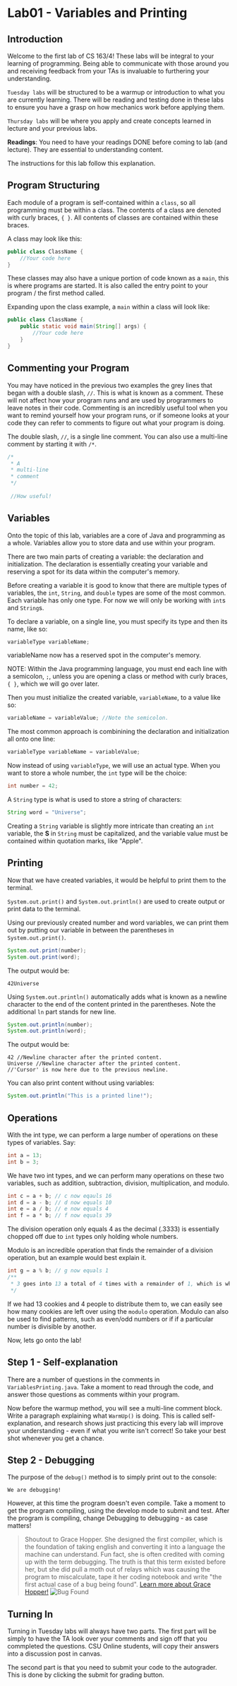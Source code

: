 # Lab01 - Variables and Printing
## Introduction
Welcome to the first lab of CS 163/4! These labs will be integral to your learning of programming. Being able to communicate with those around you and receiving feedback from your TAs is invaluable to furthering your understanding.

`Tuesday labs` will be structured to be a warmup or introduction to what you are currently learning. There will be reading and testing done in these labs to ensure you have a grasp on how mechanics work before applying them.

`Thursday labs` will be where you apply and create concepts learned in lecture and your previous labs. 

**Readings**: You need to have your readings DONE before coming to lab (and lecture). They are essential to understanding content. 

The instructions for this lab follow this explanation.

## Program Structuring

Each module of a program is self-contained within a `class`, so all programming must be within a class. The contents of a class are denoted with curly braces, `{ }`. All contents of classes are contained within these braces.

A class may look like this:
``` java
public class ClassName {
    //Your code here
}
```

These classes may also have a unique portion of code known as a `main`, this is where programs are started. It is also called the entry point to your program / the first method called.

Expanding upon the class example, a `main` within a class will look like:

``` java
public class ClassName {
    public static void main(String[] args) {
        //Your code here
    }
}
```

## Commenting your Program

You may have noticed in the previous two examples the grey lines that began with a double slash, `//`. This is what is known as a comment. These will not affect how your program runs and are used by programmers to leave notes in their code. Commenting is an incredibly useful tool when you want to remind yourself how your program runs, or if someone looks at your code they can refer to comments to figure out what your program is doing.

The double slash, `//`, is a single line comment.
You can also use a multi-line comment by starting it with `/*`.
``` java
/*
 * A
 * multi-line
 * comment
 */
 
 //How useful! 
```

## Variables

Onto the topic of this lab, variables are a core of Java and programming as a whole. Variables allow you to store data and use within your program.

There are two main parts of creating a variable: the declaration and initialization. The declaration is essentially creating your variable and reserving a spot for its data within the computer's memory.

Before creating a variable it is good to know that there are multiple types of variables, the `int`, `String`, and `double` types are some of the most common. Each variable has only one type. For now we will only be working with `int`s and `String`s.

To declare a variable, on a single line, you must specify its type and then its name, like so:
``` java
variableType variableName;
```
variableName now has a reserved spot in the computer's memory.

NOTE: Within the Java programming language, you must end each line with a semicolon, `;`, unless you are opening a class or method with curly braces, `{ }`, which we will go over later.

Then you must initialize the created variable, `variableName`, to a value like so:
``` java
variableName = variableValue; //Note the semicolon.
```
The most common approach is combinining the declaration and initialization all onto one line:
``` java
variableType variableName = variableValue;
```

Now instead of using `variableType`, we will use an actual type. When you want to store a whole number, the `int` type will be the choice:
``` java
int number = 42;
```
A `String` type is what is used to store a string of characters:
``` java
String word = "Universe";
```
Creating a `String` variable is slightly more intricate than creating an `int` variable, the **S** in `String` must be capitalized, and the variable value must be contained within quotation marks, like "Apple".

## Printing
Now that we have created variables, it would be helpful to print them to the terminal.

`System.out.print()` and `System.out.println()` are used to create output or print data to the terminal.

Using our previously created number and word variables, we can print them out by putting our variable in between the parentheses in `System.out.print()`.
``` java
System.out.print(number);
System.out.print(word);
```
The output would be:
```
42Universe
```

Using `System.out.println()` automatically adds what is known as a newline character to the end of the content printed in the parentheses. Note the additional `ln` part stands for new line.
``` java
System.out.println(number);
System.out.println(word);
```
The output would be:
```
42 //Newline character after the printed content.
Universe //Newline character after the printed content.
//'Cursor' is now here due to the previous newline.
```

You can also print content without using variables:
``` java
System.out.println("This is a printed line!");
```

## Operations
With the int type, we can perform a large number of operations on these types of variables.
Say:
``` java
int a = 13;
int b = 3;
```
We have two int types, and we can perform many operations on these two variables, such as addition, subtraction, division, multiplication, and modulo.
``` java
int c = a + b; // c now eqauls 16
int d = a - b; // d now equals 10
int e = a / b; // e now equals 4
int f = a * b; // f now equals 39
```
The division operation only equals 4 as the decimal (.3333) is essentially chopped off due to `int` types only holding whole numbers.

Modulo is an incredible operation that finds the remainder of a division operation, but an example would best explain it.
``` java
int g = a % b; // g now equals 1
/**
 * 3 goes into 13 a total of 4 times with a remainder of 1, which is what the value of our modulo is.
 */
```
If we had 13 cookies and 4 people to distribute them to, we can easily see how many cookies are left over using the `modulo` operation. Modulo can also be used to find patterns, such as even/odd numbers or if if a particular number is divisible by another. 

Now, lets go onto the lab!

## Step 1 - Self-explanation 
There are a number of questions in the comments in `VariablesPrinting.java`. Take a moment to read through the code, and answer those questions as comments within your program. 

Now before the warmup method, you will see a multi-line comment block. Write a paragraph explaining what `WarmUp()` is doing. This is called self-explanation, and research shows just practicing this every lab will improve your understanding - even if what you write isn't correct! So take your best shot whenever you get a chance.

## Step 2 - Debugging
The purpose of the `debug()` method is to simply print out to the console:

```
We are debugging!
```

However, at this time the program doesn't even compile. Take a moment to get the program compiling, using the develop mode to submit and test. After the program is compiling, change Debugging to debugging - as case matters! 

> Shoutout to Grace Hopper. She designed the first compiler, which is the foundation of taking english and converting it into a language the machine can understand. Fun fact, she is often credited with coming up with the term debugging. The truth is that this term existed before her, but she did pull a moth out of relays which was causing the program to miscalculate, tape it her coding notebook and write "the first actual case of a bug being found". [Learn more about Grace Hopper!](https://en.wikipedia.org/wiki/Grace_Hopper)
![Bug Found](https://upload.wikimedia.org/wikipedia/commons/f/ff/First_Computer_Bug%2C_1945.jpg)


## Turning In
Turning in Tuesday labs will always have two parts. The first part will be simply to have the TA look over your comments and sign off that you commpleted the questions. CSU Online students, will copy their answers into a discussion post in canvas. 

The second part is that you need to submit your code to the autograder. This is done by clicking the submit for grading button. 
